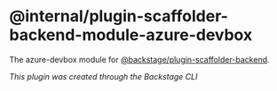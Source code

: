 # @internal/plugin-scaffolder-backend-module-azure-devbox

The azure-devbox module for [@backstage/plugin-scaffolder-backend](https://www.npmjs.com/package/@backstage/plugin-scaffolder-backend).

_This plugin was created through the Backstage CLI_

